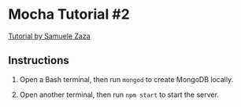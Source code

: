 # Mocha Tutorial #2

[Tutorial by Samuele Zaza](https://scotch.io/tutorials/test-a-node-restful-api-with-mocha-and-chai)


## Instructions

1. Open a Bash terminal, then run `mongod` to create MongoDB locally.

2. Open another terminal, then run `npm start` to start the server.